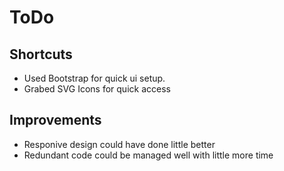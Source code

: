 # ToDo

## Shortcuts

- Used Bootstrap for quick ui setup.
- Grabed SVG Icons for quick access

## Improvements

- Responive design could have done little better
- Redundant code could be managed well with little more time
